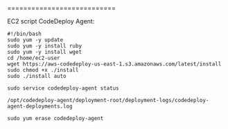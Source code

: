 
===========================

EC2 script  CodeDeploy Agent:

```
#!/bin/bash
sudo yum -y update
sudo yum -y install ruby
sudo yum -y install wget
cd /home/ec2-user
wget https://aws-codedeploy-us-east-1.s3.amazonaws.com/latest/install
sudo chmod +x ./install
sudo ./install auto
```
```
sudo service codedeploy-agent status
```

```
/opt/codedeploy-agent/deployment-root/deployment-logs/codedeploy-agent-deployments.log
```

```
sudo yum erase codedeploy-agent
```